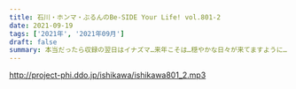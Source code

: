 ```yaml
---
title: 石川・ホンマ・ぶるんのBe-SIDE Your Life! vol.801-2
date: 2021-09-19
tags: ['2021年', '2021年09月']
draft: false
summary: 本当だったら収録の翌日はイナズマ…来年こそは…穏やかな日々が来てますように…！
---
```


http://project-phi.ddo.jp/ishikawa/ishikawa801_2.mp3
